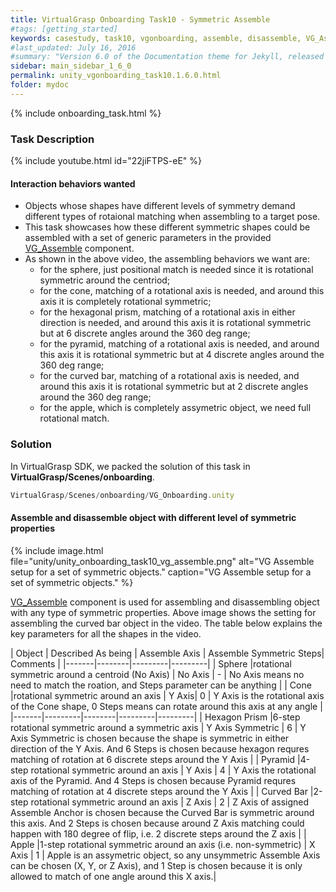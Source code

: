 ```yaml
---
title: VirtualGrasp Onboarding Task10 - Symmetric Assemble 
#tags: [getting_started]
keywords: casestudy, task10, vgonboarding, assemble, disassemble, VG_Assemble
#last_updated: July 16, 2016
#summary: "Version 6.0 of the Documentation theme for Jekyll, released July 4, 2016, implements relative links so you can view the files offline or on any server without configuring urls and baseurls. Additionally, you can store pages in subdirectories. Templates for alerts and images are available."
sidebar: main_sidebar_1_6_0
permalink: unity_vgonboarding_task10.1.6.0.html
folder: mydoc
---
```


{% include onboarding_task.html %}

### Task Description

{% include youtube.html id="22jiFTPS-eE" %}

#### Interaction behaviors wanted

* Objects whose shapes have different levels of symmetry demand different types of rotaional matching when assembling to a target pose. 
* This task showcases how these different symmetric shapes could be assembled with a set of generic parameters in the provided [VG_Assemble](unity_component_vgassemble.1.6.0.html) component. 
* As shown in the above video, the assembling behaviors we want are:
    * for the sphere, just positional match is needed since it is rotational symmetric around the centriod;
    * for the cone, matching of a rotational axis is needed, and around this axis it is completely rotational symmetric;
    * for the hexagonal prism, matching of a rotational axis in either direction is needed, and around this axis it is rotational symmetric but at 6 discrete angles around the 360 deg range;
    * for the pyramid, matching of a rotational axis is needed, and around this axis it is rotational symmetric but at 4 discrete angles around the 360 deg range;
    * for the curved bar, matching of a rotational axis is needed, and around this axis it is rotational symmetric but at 2 discrete angles around the 360 deg range;
    * for the apple, which is completely assymetric object, we need full rotational match. 

### Solution

In VirtualGrasp SDK, we packed the solution of this task in **VirtualGrasp/Scenes/onboarding**. 

```js
VirtualGrasp/Scenes/onboarding/VG_Onboarding.unity
````

#### Assemble and disassemble object with different level of symmetric properties

{% include image.html file="unity/unity_onboarding_task10_vg_assemble.png" alt="VG Assemble setup for a set of symmetric objects." caption="VG Assemble setup for a set of symmetric objects." %}

[VG_Assemble](unity_component_vgassemble.1.6.0.html) component is used for assembling and disassembling object with any type of symmetric properties. 
Above image shows the setting for assembling the curved bar object in the video. The table below explains the key parameters for all the shapes in the video. 

| Object | Described As being | Assemble Axis | Assemble Symmetric Steps| Comments |
|-------|--------|---------|---------|
| Sphere |rotational symmetric around  a centroid (No Axis) | No Axis | - | No Axis means no need to match the roation, and Steps parameter can be anything |
| Cone |rotational symmetric around an axis | Y Axis| 0 | Y Axis is the rotational axis of the Cone shape, 0 Steps means can rotate around this axis at any angle |
|-------|---------|--------|---------|---------|
| Hexagon Prism |6-step rotational symmetric around a symmetric axis | Y Axis Symmetric  | 6 | Y Axis Symmetric is chosen because the shape is symmetric in either direction of the Y Axis. And 6 Steps is chosen because hexagon requres matching of rotation at 6 discrete steps around the Y Axis |
| Pyramid |4-step rotational symmetric around an axis | Y Axis | 4 | Y Axis the rotational axis of the Pyramid. And 4 Steps is chosen because Pyramid requres matching of rotation at 4 discrete steps around the Y Axis |
| Curved Bar |2-step rotational symmetric around an axis  | Z Axis | 2 | Z Axis of assigned Assemble Anchor is chosen because the Curved Bar is symmetric around this axis. And 2 Steps is chosen because around Z Axis matching could happen with 180 degree of flip, i.e. 2 discrete steps around the Z axis |
| Apple |1-step rotational symmetric around an axis (i.e. non-symmetric) | X Axis | 1 | Apple is an assymetric object, so any unsymmetric Assemble Axis can be chosen (X, Y, or Z Axis), and 1 Step is chosen because it is only allowed to match of one angle around this X axis.|



